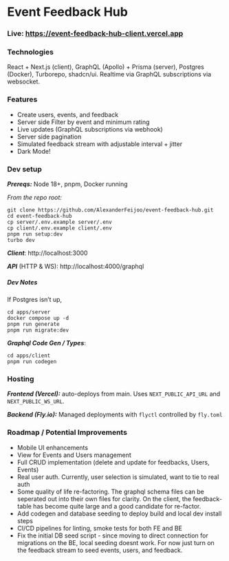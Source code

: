 # Event Feedback Hub

### Live: https://event-feedback-hub-client.vercel.app

### Technologies

React + Next.js (client), GraphQL (Apollo) + Prisma (server), Postgres (Docker), Turborepo, shadcn/ui. Realtime via GraphQL subscriptions via websocket.

### Features

- Create users, events, and feedback
- Server side Filter by event and minimum rating
- Live updates (GraphQL subscriptions via webhook)
- Server side pagination
- Simulated feedback stream with adjustable interval + jitter
- Dark Mode!

### Dev setup

**_Prereqs:_** Node 18+, pnpm, Docker running

_From the repo root:_

```
git clone https://github.com/AlexanderFeijoo/event-feedback-hub.git
cd event-feedback-hub
cp server/.env.example server/.env
cp client/.env.example client/.env
pnpm run setup:dev
turbo dev
```

**_Client_**: http://localhost:3000

**_API_** (HTTP & WS): http://localhost:4000/graphql

##### Dev Notes

If Postgres isn’t up,

```
cd apps/server
docker compose up -d
pnpm run generate
pnpm run migrate:dev
```

**_Graphql Code Gen / Types_**:

```
cd apps/client
pnpm run codegen
```

### Hosting

**_Frontend (Vercel):_** auto-deploys from main. Uses `NEXT_PUBLIC_API_URL` and `NEXT_PUBLIC_WS_URL`.

**_Backend (Fly.io):_** Managed deployments with `flyctl` controlled by `fly.toml`

### Roadmap / Potential Improvements

- Mobile UI enhancements
- View for Events and Users management
- Full CRUD implementation (delete and update for feedbacks, Users, Events)
- Real user auth. Currently, user selection is simulated, want to tie to real auth
- Some quality of life re-factoring. The graphql schema files can be seperated out into their own files for clarity. On the client, the feedback-table has become quite large and a good candidate for re-factor.
- Add codegen and database seeding to deploy build and local dev install steps
- CI/CD pipelines for linting, smoke tests for both FE and BE
- Fix the initial DB seed script - since moving to direct connection for migrations on the BE, local seeding doesnt work. For now just turn on the feedback stream to seed events, users, and feedback.
